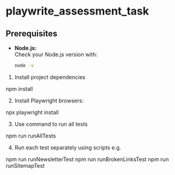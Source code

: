 # playwrite_assessment_task

## Prerequisites

- **Node.js:**  
  Check your Node.js version with:  
  ```bash
  node -v

1. Install project dependencies

npm install

2. Install Playwright browsers:

npx playwright install

3. Use command to run all tests

npm run runAllTests

4. Run each test separately using scripts e.g.

npm run runNewsletterTest
npm run runBrokenLinksTest
npm run runSitemapTest




